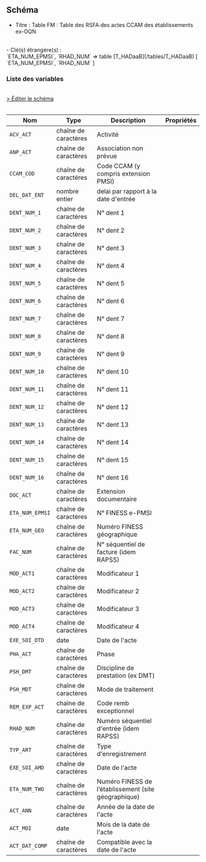 ## Schéma

- Titre : Table FM : Table des RSFA des actes CCAM des établissements ex-OQN
<br />
- Clé(s) étrangère(s) : <br />
`ETA_NUM_EPMSI`, `RHAD_NUM` => table [T_HADaaB](/tables/T_HADaaB) [ `ETA_NUM_EPMSI`, `RHAD_NUM` ]<br />

### Liste des variables
<br />
<div>
    <a href="https://gitlab.com/healthdatahub/schema-snds/edit/master/schemas/PMSI%20HAD/T_HADaaFM.json"  
    arget="_blank" rel="noopener noreferrer">> Éditer le schéma</a>
    <OutboundLink />
</div>
<br />

Nom|Type|Description|Propriétés
-|-|-|-
`ACV_ACT`|chaîne de caractères|Activité||
`ANP_ACT`|chaîne de caractères|Association non prévue||
`CCAM_COD`|chaîne de caractères|Code CCAM (y compris extension PMSI)||
`DEL_DAT_ENT`|nombre entier|delai par rapport à la date d&#x27;entrée||
`DENT_NUM_1`|chaîne de caractères|N° dent 1||
`DENT_NUM_2`|chaîne de caractères|N° dent 2||
`DENT_NUM_3`|chaîne de caractères|N° dent 3||
`DENT_NUM_4`|chaîne de caractères|N° dent 4||
`DENT_NUM_5`|chaîne de caractères|N° dent 5||
`DENT_NUM_6`|chaîne de caractères|N° dent 6||
`DENT_NUM_7`|chaîne de caractères|N° dent 7||
`DENT_NUM_8`|chaîne de caractères|N° dent 8||
`DENT_NUM_9`|chaîne de caractères|N° dent 9||
`DENT_NUM_10`|chaîne de caractères|N° dent 10||
`DENT_NUM_11`|chaîne de caractères|N° dent 11||
`DENT_NUM_12`|chaîne de caractères|N° dent 12||
`DENT_NUM_13`|chaîne de caractères|N° dent 13||
`DENT_NUM_14`|chaîne de caractères|N° dent 14||
`DENT_NUM_15`|chaîne de caractères|N° dent 15||
`DENT_NUM_16`|chaîne de caractères|N° dent 16||
`DOC_ACT`|chaîne de caractères|Extension documentaire||
`ETA_NUM_EPMSI`|chaîne de caractères|N° FINESS e-PMSI||
`ETA_NUM_GEO`|chaîne de caractères|Numéro FINESS  géographique||
`FAC_NUM`|chaîne de caractères|N° séquentiel de facture (idem RAPSS)||
`MOD_ACT1`|chaîne de caractères|Modificateur 1||
`MOD_ACT2`|chaîne de caractères|Modificateur 2||
`MOD_ACT3`|chaîne de caractères|Modificateur 3||
`MOD_ACT4`|chaîne de caractères|Modificateur 4||
`EXE_SOI_DTD`|date|Date de l&#x27;acte||
`PHA_ACT`|chaîne de caractères|Phase||
`PSH_DMT`|chaîne de caractères|Discipline de prestation (ex DMT)||
`PSH_MDT`|chaîne de caractères|Mode de traitement||
`REM_EXP_ACT`|chaîne de caractères|Code remb exceptionnel||
`RHAD_NUM`|chaîne de caractères|Numéro séquentiel d&#x27;entrée (idem RAPSS)||
`TYP_ART`|chaîne de caractères|Type d&#x27;enregistrement||
`EXE_SOI_AMD`|chaîne de caractères|Date de l&#x27;acte||
`ETA_NUM_TWO`|chaîne de caractères|Numéro FINESS de l’établissement (site géographique)||
`ACT_ANN`|chaîne de caractères|Année de la date de l&#x27;acte||
`ACT_MOI`|date|Mois de la date de l&#x27;acte||
`ACT_DAT_COMP`|chaîne de caractères|Compatible avec la date de l&#x27;acte||

